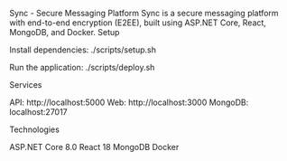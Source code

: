 Sync - Secure Messaging Platform
Sync is a secure messaging platform with end-to-end encryption (E2EE), built using ASP.NET Core, React, MongoDB, and Docker.
Setup

Install dependencies:
./scripts/setup.sh


Run the application:
./scripts/deploy.sh



Services

API: http://localhost:5000
Web: http://localhost:3000
MongoDB: localhost:27017

Technologies

ASP.NET Core 8.0
React 18
MongoDB
Docker

